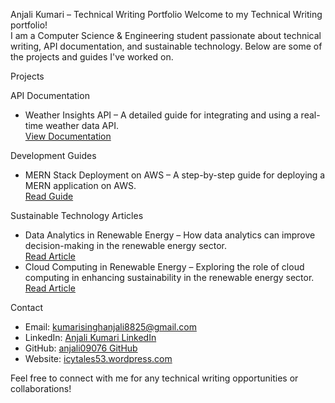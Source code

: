 Anjali Kumari – Technical Writing Portfolio
Welcome to my Technical Writing portfolio!  
I am a Computer Science & Engineering student passionate about technical writing, API documentation, and sustainable technology. Below are some of the projects and guides I've worked on.

Projects

API Documentation
- Weather Insights API – A detailed guide for integrating and using a real-time weather data API.  
  [View Documentation](https://icytales53.wordpress.com/2025/01/28/api-documentation/)

Development Guides
- MERN Stack Deployment on AWS – A step-by-step guide for deploying a MERN application on AWS.  
  [Read Guide](https://icytales53.wordpress.com/2025/01/28/development-guides/)

Sustainable Technology Articles
- Data Analytics in Renewable Energy – How data analytics can improve decision-making in the renewable energy sector.  
  [Read Article](https://icytales53.wordpress.com/2025/01/28/data-analytics-in-renewable-energy/)  
- Cloud Computing in Renewable Energy – Exploring the role of cloud computing in enhancing sustainability in the renewable energy sector.  
  [Read Article](https://icytales53.wordpress.com/2025/01/28/cloud-computing-in-the-renewable-energy-sector-portfolio/)

Contact
- Email: [kumarisinghanjali8825@gmail.com](mailto:kumarisinghanjali8825@gmail.com)  
- LinkedIn: [Anjali Kumari LinkedIn](https://www.linkedin.com/in/anjaliii016)  
- GitHub: [anjali09076 GitHub](https://github.com/anjali09076)  
- Website: [icytales53.wordpress.com](https://icytales53.wordpress.com)

Feel free to connect with me for any technical writing opportunities or collaborations!
